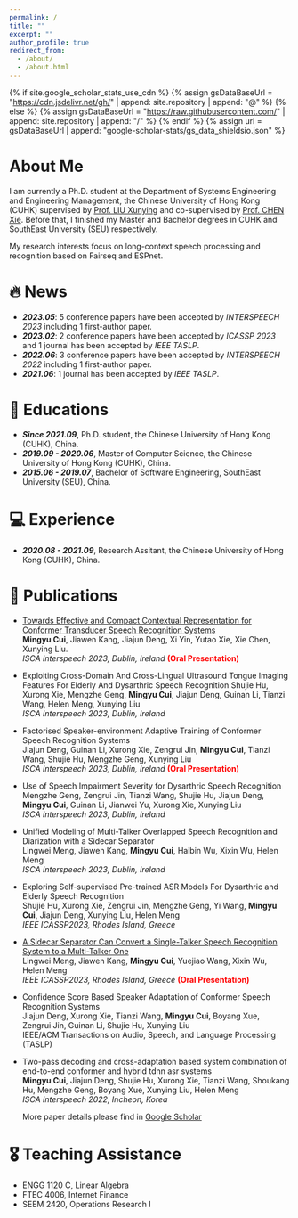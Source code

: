 ```yaml
---
permalink: /
title: ""
excerpt: ""
author_profile: true
redirect_from: 
  - /about/
  - /about.html
---
```


{% if site.google_scholar_stats_use_cdn %}
{% assign gsDataBaseUrl = "https://cdn.jsdelivr.net/gh/" | append: site.repository | append: "@" %}
{% else %}
{% assign gsDataBaseUrl = "https://raw.githubusercontent.com/" | append: site.repository | append: "/" %}
{% endif %}
{% assign url = gsDataBaseUrl | append: "google-scholar-stats/gs_data_shieldsio.json" %}

<span class='anchor' id='about-me'></span>
# About Me
I am currently a Ph.D. student at the Department of Systems Engineering and Engineering Management, the Chinese University of Hong Kong (CUHK) supervised by <a href='https://www1.se.cuhk.edu.hk/~xyliu/'>Prof. LIU Xunying</a> and co-supervised by <a href='https://chenxie95.github.io/'>Prof. CHEN Xie</a>. Before that, I finished my Master and Bachelor degrees in CUHK and SouthEast University (SEU) respectively.

My research interests focus on long-context speech processing and recognition based on Fairseq and ESPnet.



# 🔥 News
- ***2023.05***: 5 conference papers have been accepted by *INTERSPEECH 2023* including 1 first-author paper. 
- ***2023.02***: 2 conference papers have been accepted by *ICASSP 2023* and 1 journal has been accepted by *IEEE TASLP*.
- ***2022.06***: 3 conference papers have been accepted by *INTERSPEECH 2022* including 1 first-author paper.
- ***2021.06***: 1 journal has been accepted by *IEEE TASLP*.

# 📖 Educations
- ***Since 2021.09***, Ph.D. student, the Chinese University of Hong Kong (CUHK), China.
- ***2019.09 - 2020.06***, Master of Computer Science, the Chinese University of Hong Kong (CUHK), China.
- ***2015.06 - 2019.07***, Bachelor of Software Engineering, SouthEast University (SEU), China. 

# 💻 Experience
- ***2020.08 - 2021.09***, Research Assitant, the Chinese University of Hong Kong (CUHK), China.

# 📝 Publications 
- <a href='https://arxiv.org/pdf/2306.13307.pdf'>Towards Effective and Compact Contextual Representation for Conformer Transducer Speech Recognition Systems</a>  
**Mingyu Cui**, Jiawen Kang, Jiajun Deng, Xi Yin, Yutao Xie, Xie Chen, Xunying Liu.  
*ISCA Interspeech 2023, Dublin, Ireland* <span style="color:red">**(Oral Presentation)**</span>

- Exploiting Cross-Domain And Cross-Lingual Ultrasound Tongue Imaging Features For Elderly And Dysarthric Speech Recognition
Shujie Hu, Xurong Xie, Mengzhe Geng, **Mingyu Cui**, Jiajun Deng, Guinan Li, Tianzi Wang, Helen Meng, Xunying Liu  
*ISCA Interspeech 2023, Dublin, Ireland*
- Factorised Speaker-environment Adaptive Training of Conformer Speech Recognition Systems  
Jiajun Deng, Guinan Li, Xurong Xie, Zengrui Jin, **Mingyu Cui**, Tianzi Wang, Shujie Hu, Mengzhe Geng, Xunying Liu  
*ISCA Interspeech 2023, Dublin, Ireland* <span style="color:red">**(Oral Presentation)**</span>
- Use of Speech Impairment Severity for Dysarthric Speech Recognition  
Mengzhe Geng, Zengrui Jin, Tianzi Wang, Shujie Hu, Jiajun Deng, **Mingyu Cui**, Guinan Li, Jianwei Yu, Xurong Xie, Xunying Liu  
*ISCA Interspeech 2023, Dublin, Ireland*
- Unified Modeling of Multi-Talker Overlapped Speech Recognition and Diarization with a Sidecar Separator  
Lingwei Meng, Jiawen Kang, **Mingyu Cui**, Haibin Wu, Xixin Wu, Helen Meng  
*ISCA Interspeech 2023, Dublin, Ireland*
- Exploring Self-supervised Pre-trained ASR Models For Dysarthric and Elderly Speech Recognition  
Shujie Hu, Xurong Xie, Zengrui Jin, Mengzhe Geng, Yi Wang, **Mingyu Cui**, Jiajun Deng, Xunying Liu, Helen Meng   
*IEEE ICASSP2023, Rhodes Island, Greece*
- <a href='https://arxiv.org/pdf/2302.09908.pdf'>A Sidecar Separator Can Convert a Single-Talker Speech Recognition System to a Multi-Talker One</a>  
Lingwei Meng, Jiawen Kang, **Mingyu Cui**, Yuejiao Wang, Xixin Wu, Helen Meng  
*IEEE ICASSP2023, Rhodes Island, Greece* <span style="color:red">**(Oral Presentation)**</span>
- Confidence Score Based Speaker Adaptation of Conformer Speech Recognition Systems  
Jiajun Deng, Xurong Xie, Tianzi Wang, **Mingyu Cui**, Boyang Xue, Zengrui Jin, Guinan Li, Shujie Hu, Xunying Liu  
IEEE/ACM Transactions on Audio, Speech, and Language Processing (TASLP)
- Two-pass decoding and cross-adaptation based system combination of end-to-end conformer and hybrid tdnn asr systems  
**Mingyu Cui**, Jiajun Deng, Shujie Hu, Xurong Xie, Tianzi Wang, Shoukang Hu, Mengzhe Geng, Boyang Xue, Xunying Liu, Helen Meng  
*ISCA Interspeech 2022, Incheon, Korea*  

  More paper details please find in <a href='https://scholar.google.com/citations?user=tONFEQcAAAAJ&hl=en'>Google Scholar</a>

# 🎖 Teaching Assistance
- ENGG 1120 C, Linear Algebra
- FTEC 4006, Internet Finance
- SEEM 2420, Operations Research I 
